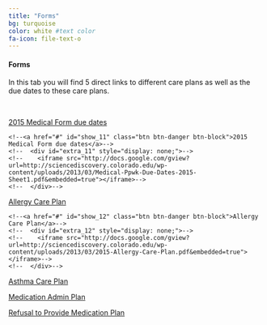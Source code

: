 ```yaml
---
title: "Forms"
bg: turquoise
color: white #text color
fa-icon: file-text-o
---
```


#### Forms 

In this tab you will find 5 direct links to different care plans as well as the due dates to these care plans.

<!--[2015 Medical Form due dates](http://sciencediscovery.colorado.edu/wp-content/uploads/2013/03/Medical-Ppwk-Due-Dates-2015-Sheet1.pdf)-->

<!--&nbsp;-->


<!--[Allergy Care Plan](http://sciencediscovery.colorado.edu/wp-content/uploads/2013/03/2015-Allergy-Care-Plan.pdf)-->

<!--&nbsp;-->


<!--[Asthma Care Plan](http://sciencediscovery.colorado.edu/wp-content/uploads/2013/03/2015-Asthma-Care-Plan.pdf)-->

<!--&nbsp;-->


<!--[Medication Admin Plan](http://sciencediscovery.colorado.edu/wp-content/uploads/2013/03/2015-Medication-Admin-Plan.pdf)-->

<!--&nbsp;-->


<!--[Refusal to Provide Medication Plan](http://sciencediscovery.colorado.edu/wp-content/uploads/2013/03/2015-Refusal-to-Provide-Medication.pdf)-->

&nbsp;


<a href="#" id="show_11" class="btn btn-danger btn-block">2015 Medical Form due dates</a>
      <div id="extra_11" style="display: none;">
        <iframe src="http://docs.google.com/gview?url=http://sciencediscovery.colorado.edu/wp-content/uploads/2013/03/Medical-Ppwk-Due-Dates-2015-Sheet1.pdf&embedded=true"></iframe>
      </div>
      
    <!--<a href="#" id="show_11" class="btn btn-danger btn-block">2015 Medical Form due dates</a>-->
    <!--  <div id="extra_11" style="display: none;">-->
    <!--    <iframe src="http://docs.google.com/gview?url=http://sciencediscovery.colorado.edu/wp-content/uploads/2013/03/Medical-Ppwk-Due-Dates-2015-Sheet1.pdf&embedded=true"></iframe>-->
    <!--  </div>-->
<a href="#" id="show_12" class="btn btn-danger btn-block">Allergy Care Plan</a>
      <div id="extra_12" style="display: none;">
        <iframe src="http://docs.google.com/gview?url=http://sciencediscovery.colorado.edu/wp-content/uploads/2013/03/2015-Allergy-Care-Plan.pdf&embedded=true"></iframe>
      </div>
      
    <!--<a href="#" id="show_12" class="btn btn-danger btn-block">Allergy Care Plan</a>-->
    <!--  <div id="extra_12" style="display: none;">-->
    <!--    <iframe src="http://docs.google.com/gview?url=http://sciencediscovery.colorado.edu/wp-content/uploads/2013/03/2015-Allergy-Care-Plan.pdf&embedded=true"></iframe>-->
    <!--  </div>-->


<a href="#" id="show_13" class="btn btn-danger btn-block">Asthma Care Plan</a>
      <div id="extra_13" style="display: none;">
        <iframe src="http://docs.google.com/gview?url=http://sciencediscovery.colorado.edu/wp-content/uploads/2013/03/2015-Asthma-Care-Plan.pdf&embedded=true"></iframe>
      </div>
    <!--<a href="#" id="show_13" class="btn btn-danger btn-block">Asthma Care Plan</a>-->
    <!--  <div id="extra_13" style="display: none;">-->
    <!--    <iframe src="http://docs.google.com/gview?url=http://sciencediscovery.colorado.edu/wp-content/uploads/2013/03/2015-Asthma-Care-Plan.pdf&embedded=true"></iframe>-->
    <!--  </div>-->

 <a href="#" id="show_14" class="btn btn-danger btn-block">Medication Admin Plan</a>
      <div id="extra_14" style="display: none;">
        <iframe src="http://docs.google.com/gview?url=http://sciencediscovery.colorado.edu/wp-content/uploads/2013/03/2015-Medication-Admin-Plan.pdf&embedded=true"></iframe>
      </div>
    <!--<a href="#" id="show_14" class="btn btn-danger btn-block">Medication Admin Plan</a>-->
    <!--  <div id="extra_14" style="display: none;">-->
    <!--    <iframe src="http://docs.google.com/gview?url=http://sciencediscovery.colorado.edu/wp-content/uploads/2013/03/2015-Medication-Admin-Plan.pdf&embedded=true"></iframe>-->
    <!--  </div>-->

<a href="#" id="show_15" class="btn btn-danger btn-block">Refusal to Provide Medication Plan</a>
      <div id="extra_15" style="display: none;">
        <iframe src="http://docs.google.com/gview?url=http://sciencediscovery.colorado.edu/wp-content/uploads/2013/03/2015-Refusal-to-Provide-Medication.pdf&embedded=true"></iframe>
      </div>
    <!--<a href="#" id="show_15" class="btn btn-danger btn-block">Refusal to Provide Medication Plan</a>-->
    <!--  <div id="extra_15" style="display: none;">-->
    <!--    <iframe src="http://docs.google.com/gview?url=http://sciencediscovery.colorado.edu/wp-content/uploads/2013/03/2015-Refusal-to-Provide-Medication.pdf&embedded=true"></iframe>-->
    <!--  </div>-->
